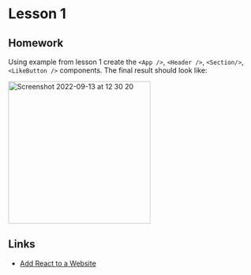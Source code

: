 # Lesson 1

## Homework

Using example from lesson 1 create the `<App />`, `<Header />`, `<Section/>`, `<LikeButton />` components. The final result should look like:

<img width="288" alt="Screenshot 2022-09-13 at 12 30 20" src="https://user-images.githubusercontent.com/16056918/189866473-47688c6d-8b60-4778-bc74-384eb5fc8718.png">

## Links

- [Add React to a Website](https://reactjs.org/docs/add-react-to-a-website.html)

